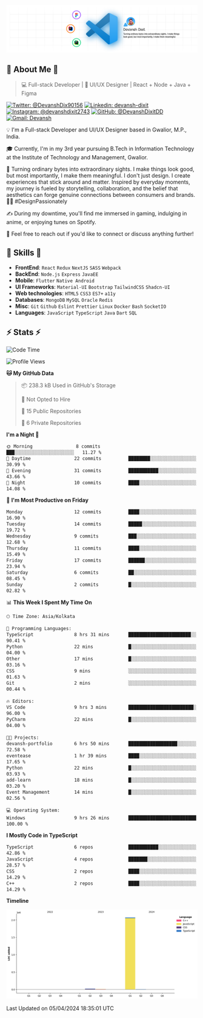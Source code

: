 ![Banner](./Banner.png)

## 👋 About Me 👋

> 💻 Full-stack Developer | 🎨 UI/UX Designer | React + Node + Java + Figma

[![Twitter: @DevanshDix90156](https://img.shields.io/twitter/follow/DevanshDix90156?style=social)](https://twitter.com/DevanshDix90156)
[![Linkedin: devansh-dixit](https://img.shields.io/badge/-Devansh%20Dixit-blue?style=flat-square&logo=Linkedin&logoColor=white&link=https://www.linkedin.com/in/devanshsk/)](https://www.linkedin.com/in/DevanshDixit27/)
[![Instagram: @devanshdixit2743](https://img.shields.io/badge/-devanshdixit2743-E4405F?style=flat-square&logo=instagram&logoColor=white)](https://instagram.com/devanshdixit2743)
[![GitHub: @DevanshDixitDD](https://img.shields.io/github/followers/DevanshDixitDD?label=follow&style=social)](https://github.com/DevanshDixitDD)
[![Gmail: Devansh](https://img.shields.io/badge/Gmail-D14836?style=flat-square&logo=gmail&logoColor=white)](mailto:devanshdixit2743@gmail.com)

💡  I'm a Full-stack Developer and UI/UX Designer based in Gwalior, M.P., India.

🎓  Currently, I'm in my 3rd year pursuing B.Tech in Information Technology at the Institute of Technology and Management, Gwalior.

🌱  Turning ordinary bytes into extraordinary sights. I make things look good, but most importantly, I make them meaningful. I don't just design. I create experiences that stick around and matter. Inspired by everyday moments, my journey is fueled by storytelling, collaboration, and the belief that aesthetics can forge genuine connections between consumers and brands. 🌟✨ #DesignPassionately

✍️  During my downtime, you'll find me immersed in gaming, indulging in anime, or enjoying tunes on Spotify.

💬  Feel free to reach out if you'd like to connect or discuss anything further!

##  🎉 Skills  🎉
- **FrontEnd**: `React` `Redux` `NextJS` `SASS` `Webpack`
- **BackEnd**: `Node.js` `Express` `JavaEE`
- **Mobile**:  `Flutter` `Native Android`
- **UI Frameworks**: `Material-UI` `Bootstrap` `TailwindCSS` `Shadcn-UI`
- **Web technologies**: `HTML5` `CSS3` `ES7+` `a11y`
- **Databases**: `MongoDB` `MySQL` `Oracle` `Redis`
- **Misc**: `Git` `Github` `Eslint` `Prettier` `Linux` `Docker` `Bash` `SocketIO`
- **Languages**: `JavaScript` `TypeScript` `Java` `Dart` `SQL`

## ⚡ Stats ⚡
<!--START_SECTION:waka-->
![Code Time](http://img.shields.io/badge/Code%20Time-86%20hrs%2024%20mins-blue)

![Profile Views](http://img.shields.io/badge/Profile%20Views-0-blue)

**🐱 My GitHub Data** 

> 📦 238.3 kB Used in GitHub's Storage 
 > 
> 🚫 Not Opted to Hire
 > 
> 📜 15 Public Repositories 
 > 
> 🔑 6 Private Repositories 
 > 
**I'm a Night 🦉** 

```text
🌞 Morning                8 commits           ███░░░░░░░░░░░░░░░░░░░░░░   11.27 % 
🌆 Daytime                22 commits          ████████░░░░░░░░░░░░░░░░░   30.99 % 
🌃 Evening                31 commits          ███████████░░░░░░░░░░░░░░   43.66 % 
🌙 Night                  10 commits          ████░░░░░░░░░░░░░░░░░░░░░   14.08 % 
```
📅 **I'm Most Productive on Friday** 

```text
Monday                   12 commits          ████░░░░░░░░░░░░░░░░░░░░░   16.90 % 
Tuesday                  14 commits          █████░░░░░░░░░░░░░░░░░░░░   19.72 % 
Wednesday                9 commits           ███░░░░░░░░░░░░░░░░░░░░░░   12.68 % 
Thursday                 11 commits          ████░░░░░░░░░░░░░░░░░░░░░   15.49 % 
Friday                   17 commits          ██████░░░░░░░░░░░░░░░░░░░   23.94 % 
Saturday                 6 commits           ██░░░░░░░░░░░░░░░░░░░░░░░   08.45 % 
Sunday                   2 commits           █░░░░░░░░░░░░░░░░░░░░░░░░   02.82 % 
```


📊 **This Week I Spent My Time On** 

```text
🕑︎ Time Zone: Asia/Kolkata

💬 Programming Languages: 
TypeScript               8 hrs 31 mins       ███████████████████████░░   90.41 % 
Python                   22 mins             █░░░░░░░░░░░░░░░░░░░░░░░░   04.00 % 
Other                    17 mins             █░░░░░░░░░░░░░░░░░░░░░░░░   03.16 % 
CSS                      9 mins              ░░░░░░░░░░░░░░░░░░░░░░░░░   01.63 % 
Git                      2 mins              ░░░░░░░░░░░░░░░░░░░░░░░░░   00.44 % 

🔥 Editors: 
VS Code                  9 hrs 3 mins        ████████████████████████░   96.00 % 
PyCharm                  22 mins             █░░░░░░░░░░░░░░░░░░░░░░░░   04.00 % 

🐱‍💻 Projects: 
devansh-portfolio        6 hrs 50 mins       ██████████████████░░░░░░░   72.58 % 
eventease                1 hr 39 mins        ████░░░░░░░░░░░░░░░░░░░░░   17.65 % 
Python                   22 mins             █░░░░░░░░░░░░░░░░░░░░░░░░   03.93 % 
add-learn                18 mins             █░░░░░░░░░░░░░░░░░░░░░░░░   03.20 % 
Event Management         14 mins             █░░░░░░░░░░░░░░░░░░░░░░░░   02.56 % 

💻 Operating System: 
Windows                  9 hrs 26 mins       █████████████████████████   100.00 % 
```

**I Mostly Code in TypeScript** 

```text
TypeScript               6 repos             ███████████░░░░░░░░░░░░░░   42.86 % 
JavaScript               4 repos             ███████░░░░░░░░░░░░░░░░░░   28.57 % 
CSS                      2 repos             ████░░░░░░░░░░░░░░░░░░░░░   14.29 % 
C++                      2 repos             ████░░░░░░░░░░░░░░░░░░░░░   14.29 % 
```



**Timeline**

![Lines of Code chart](https://raw.githubusercontent.com/DevanshDixitDD/DevanshDixitDD/main/assets/bar_graph.png)


 Last Updated on 05/04/2024 18:35:01 UTC
<!--END_SECTION:waka-->
